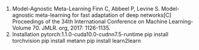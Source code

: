 1. Model-Agnostic Meta-Learning
    Finn C, Abbeel P, Levine S. 
    Model-agnostic meta-learning for fast adaptation of deep networks[C]
    Proceedings of the 34th International Conference on Machine Learning-Volume 70. JMLR. org, 2017: 1126-1135.
2. Installation
    pytorch:1.1.0-cuda10.0-cudnn7.5-runtime
    pip install torchvision
    pip install metann
    pip install learn2learn

